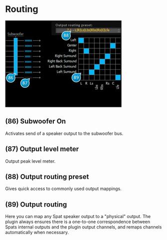 # Routing

![](../include/spat_18.jpg)

## (86) Subwoofer On
Activates send of a speaker output to the subwoofer bus.


## (87) Output level meter
Output peak level meter.


## (88) Output routing preset
Gives quick access to commonly used output
mappings.


## (89) Output routing
Here you can map any Spat speaker output to a "physical" output. The plugin always ensures
there is a one-to-one correspondence between Spats internal outputs and the plugin output
channels, and remaps channels automatically when necessary.
